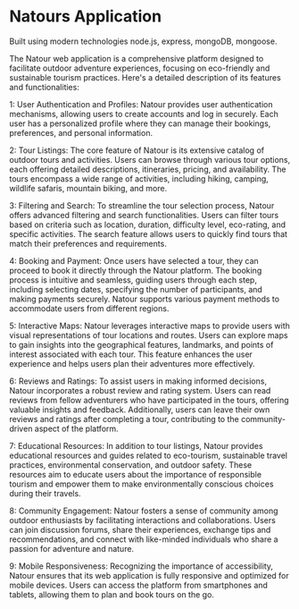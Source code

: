 # Natours Application

Built using modern technologies node.js, express, mongoDB, mongoose.

The Natour web application is a comprehensive platform designed to facilitate outdoor adventure experiences, focusing on eco-friendly and sustainable tourism practices. Here's a detailed description of its features and functionalities:

1: User Authentication and Profiles: Natour provides user authentication mechanisms, allowing users to create accounts and log in securely. Each user has a personalized profile where they can manage their bookings, preferences, and personal information.

2: Tour Listings: The core feature of Natour is its extensive catalog of outdoor tours and activities. Users can browse through various tour options, each offering detailed descriptions, itineraries, pricing, and availability. The tours encompass a wide range of activities, including hiking, camping, wildlife safaris, mountain biking, and more.

3: Filtering and Search: To streamline the tour selection process, Natour offers advanced filtering and search functionalities. Users can filter tours based on criteria such as location, duration, difficulty level, eco-rating, and specific activities. The search feature allows users to quickly find tours that match their preferences and requirements.

4: Booking and Payment: Once users have selected a tour, they can proceed to book it directly through the Natour platform. The booking process is intuitive and seamless, guiding users through each step, including selecting dates, specifying the number of participants, and making payments securely. Natour supports various payment methods to accommodate users from different regions.

5: Interactive Maps: Natour leverages interactive maps to provide users with visual representations of tour locations and routes. Users can explore maps to gain insights into the geographical features, landmarks, and points of interest associated with each tour. This feature enhances the user experience and helps users plan their adventures more effectively.

6: Reviews and Ratings: To assist users in making informed decisions, Natour incorporates a robust review and rating system. Users can read reviews from fellow adventurers who have participated in the tours, offering valuable insights and feedback. Additionally, users can leave their own reviews and ratings after completing a tour, contributing to the community-driven aspect of the platform.

7: Educational Resources: In addition to tour listings, Natour provides educational resources and guides related to eco-tourism, sustainable travel practices, environmental conservation, and outdoor safety. These resources aim to educate users about the importance of responsible tourism and empower them to make environmentally conscious choices during their travels.

8: Community Engagement: Natour fosters a sense of community among outdoor enthusiasts by facilitating interactions and collaborations. Users can join discussion forums, share their experiences, exchange tips and recommendations, and connect with like-minded individuals who share a passion for adventure and nature.

9: Mobile Responsiveness: Recognizing the importance of accessibility, Natour ensures that its web application is fully responsive and optimized for mobile devices. Users can access the platform from smartphones and tablets, allowing them to plan and book tours on the go.
